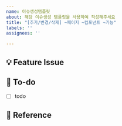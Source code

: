 ```yaml
---
name: 이슈생성템플릿
about: 해당 이슈생성 템플릿을 사용하여 작성해주세요
title: "[추가/변경/삭제] ~페이지 ~컴포넌트 ~기능"
labels: ''
assignees: ''

---
```


## 💡 Feature Issue
<!-- 관련 이슈에 대해 설명해주세요. -->

## 🌿  To-do
<!-- 해야 할 일들을 적어주세요. -->
- [ ] todo

## 🔗 Reference
<!-- 레퍼런스가 있다면 작성해주세요. -->
